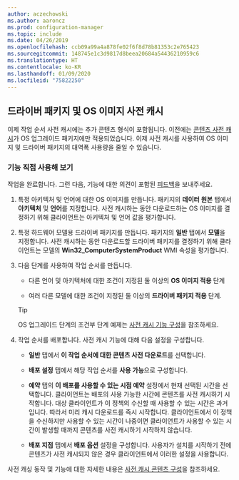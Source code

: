 ```yaml
---
author: aczechowski
ms.author: aaroncz
ms.prod: configuration-manager
ms.topic: include
ms.date: 04/26/2019
ms.openlocfilehash: ccb09a99a4a878fe02f6f8d78b81353c2e765423
ms.sourcegitcommit: 148745e1c3d9817d8beea20684a54436210959c6
ms.translationtype: HT
ms.contentlocale: ko-KR
ms.lasthandoff: 01/09/2020
ms.locfileid: "75822250"
---
```

## <a name="bkmk_precache"></a> 드라이버 패키지 및 OS 이미지 사전 캐시

<!--4224642-->
이제 작업 순서 사전 캐시에는 추가 콘텐츠 형식이 포함됩니다. 이전에는 [콘텐츠 사전 캐시](/sccm/osd/deploy-use/create-a-task-sequence-to-upgrade-an-operating-system#configure-pre-cache-content)가 OS 업그레이드 패키지에만 적용되었습니다. 이제 사전 캐시를 사용하여 OS 이미지 및 드라이버 패키지의 대역폭 사용량을 줄일 수 있습니다.

### <a name="try-it-out"></a>기능 직접 사용해 보기

작업을 완료합니다. 그런 다음, 기능에 대한 의견이 포함된 [피드백](/sccm/core/understand/find-help#product-feedback)을 보내주세요.

1. 특정 아키텍처 및 언어에 대한 OS 이미지를 만듭니다. 패키지의 **데이터 원본** 탭에서 **아키텍처** 및 **언어**를 지정합니다. 사전 캐시하는 동안 다운로드하는 OS 이미지를 결정하기 위해 클라이언트는 아키텍처 및 언어 값을 평가합니다.  

2. 특정 하드웨어 모델용 드라이버 패키지를 만듭니다. 패키지의 **일반** 탭에서 **모델**을 지정합니다. 사전 캐시하는 동안 다운로드할 드라이버 패키지를 결정하기 위해 클라이언트는 모델의 **Win32_ComputerSystemProduct** WMI 속성을 평가합니다.  

3. 다음 단계를 사용하여 작업 순서를 만듭니다.  

    - 다른 언어 및 아키텍처에 대한 조건이 지정된 둘 이상의 **OS 이미지 적용** 단계  

    - 여러 다른 모델에 대한 조건이 지정된 둘 이상의 **드라이버 패키지 적용** 단계.  

    > [!Tip]  
    > OS 업그레이드 단계의 조건부 단계 예제는 [사전 캐시 기능 구성](/sccm/osd/deploy-use/create-a-task-sequence-to-upgrade-an-operating-system#configure-pre-cache-content)을 참조하세요.  

4. 작업 순서를 배포합니다. 사전 캐시 기능에 대해 다음 설정을 구성합니다.  

    - **일반** 탭에서 **이 작업 순서에 대한 콘텐츠 사전 다운로드**를 선택합니다.  

    - **배포 설정** 탭에서 해당 작업 순서를 **사용 가능**으로 구성합니다.  

    - **예약** 탭의 **이 배포를 사용할 수 있는 시점 예약** 설정에서 현재 선택된 시간을 선택합니다. 클라이언트는 배포의 사용 가능한 시간에 콘텐츠를 사전 캐시하기 시작합니다. 대상 클라이언트가 이 정책의 수신할 때 사용할 수 있는 시간은 과거입니다. 따라서 미리 캐시 다운로드를 즉시 시작합니다. 클라이언트에서 이 정책을 수신하지만 사용할 수 있는 시간이 나중이면 클라이언트가 사용할 수 있는 시간이 발생할 때까지 콘텐츠를 사전 캐시하기 시작하지 않습니다.  

    - **배포 지점** 탭에서 **배포 옵션** 설정을 구성합니다. 사용자가 설치를 시작하기 전에 콘텐츠가 사전 캐시되지 않은 경우 클라이언트에서 이러한 설정을 사용합니다.  

사전 캐싱 동작 및 기능에 대한 자세한 내용은 [사전 캐시 콘텐츠 구성](/sccm/osd/deploy-use/create-a-task-sequence-to-upgrade-an-operating-system#configure-pre-cache-content)을 참조하세요.
